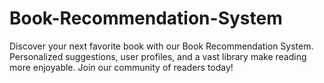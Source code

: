 # Book-Recommendation-System
Discover your next favorite book with our Book Recommendation System. Personalized suggestions, user profiles, and a vast library make reading more enjoyable. Join our community of readers today!
